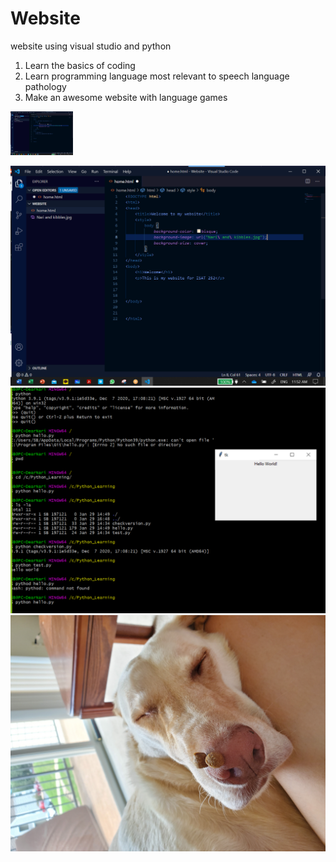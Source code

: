 # Website
website using visual studio and python
1. Learn the basics of coding
2. Learn programming language most relevant to speech language pathology
3. Make an awesome website with language games

<img src="images/Screenshot%20(114).png" width="100">

![](images/Screenshot%20(114).png)
![](images/Screenshot%20(135).png)
![](images/Nari%20and%20kibbles.jpg)
